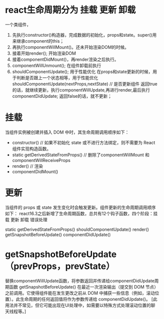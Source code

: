 # react生命周期分为 挂载 更新 卸载

一个类组件， 
1. 先执行constructor()构造器，完成数据的初始化，props和state。super()用来继承component的this；
2. 再执行componentWillMount()。还未开始渲染DOM的时候。
3. 接着开始render(); 开始渲染DOM
4. 接着componentDidMount()，再render渲染之后执行。
5. componentWillUnmount(); 在组件卸载前执行
6. shouldComponentUpdate(); 用于性能优化
在props和state更新的时候，用于判断是否跟上一个状态相等，用于性能优化
shouldComponentUpdate(nextProps,nextState)  // 是否更新组件
返回true的话，就继续更新，执行componentWillUpdate,再进行render,最后执行componentDidUpdate;
返回false的话，就不更新；

# 挂载
当组件实例被创建并插入 DOM 中时，其生命周期调用顺序如下：

- constructor()             // 如果不初始化 state 或不进行方法绑定，则不需要为 React 组件实现构造函数。
- static getDerivedStateFromProps()       // 删除了componentWillMount 和 componentWillReceiveProps
- render()                                // 渲染
- componentDidMount()

# 更新
当组件的 props 或 state 发生变化时会触发更新。组件更新的生命周期调用顺序如下：
react16.3之后新增了生命周期函数，总共有12个钩子函数，四个阶段：挂载 更新 卸载 错误处理

static getDerivedStateFromProps()
shouldComponentUpdate()
render()
getSnapshotBeforeUpdate()
componentDidUpdate()

# getSnapshotBeforeUpdate（prevProps，prevState）

替换componentWillUpdate函数，将参数返回并传递给componentDidUpdate周期函数
getSnapshotBeforeUpdate() 在最近一次渲染输出（提交到 DOM 节点）之前调用。它使得组件能在发生更改之前从 DOM 中捕获一些信息（例如，滚动位置）。此生命周期的任何返回值将作为参数传递给 componentDidUpdate()。
[此用法并不常见，但它可能出现在UI处理中，如需要以特殊方式处理滚动位置的聊天线程等。]

# 